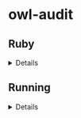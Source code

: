# owl-audit

## Ruby

<details>
<summary>Details</summary>

The audit framework was originally written in jRuby 1.7

To install:

1) Create a file: `~/.rvmrc` with the following:

```
rvm_silence_path_mismatch_check_flag=1
rvm_ignore_gemsets_flag=1
```

2) Install RVM

```zsh
curl -sSL https://get.rvm.io | bash -s stable --ruby=jruby-1.7 --without-gems="gem-wrappers rubygems-bundler rake bundler"
```

3) Update `~/.zshrc`

```zsh
export PATH="$PATH:$HOME/.rvm/bin"
source $HOME/.rvm/scripts/rvm
```

4) Configure jRuby

```zsh
rvm use jruby-1.7.27
gem install logger-application
```

</details>

## Running

<details>
<summary>Details</summary>

1) Load Fuseki

- Start fuseki
- Load OML data (eg., use the firesat-example, execute the gradle task `omlLoad`)

2) Get list of IRIs

```sparql
select distinct ?iri where { 
  graph ?graph {} 
  BIND (str(?graph) AS ?iri)
} order by ?iri
```

Save the output as [iris.list](iris.list)

3) Run Audits

```
export RUBYLIB=`pwd`/owl-audit/lib
./owl-audit/tools/run-audits-jena \
    --host localhost \
    --port 3030 \
    --dataset firesat \
    --audit-dir `pwd`/owl-audit/audits \
    --iri-file `pwd`/owl-audit/iris.list
    --debug
```

Produces [test.log](test.log)

</details>
